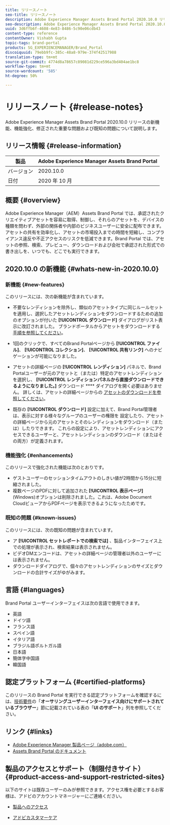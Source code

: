 ```yaml
---
title: リリースノート
seo-title: リリースノート
description: Adobe Experience Manager Assets Brand Portal 2020.10.0 リリースの機能、機能強化、修正された重要な問題および既知の問題について説明します。
seo-description: Adobe Experience Manager Assets Brand Portal 2020.10.0 リリースの機能強化、修正された重要な問題および既知の問題について説明します。
uuid: 3d6ffb6f-4608-4e83-8486-5c90e06cdb43
content-type: reference
contentOwner: Vishabh Gupta
topic-tags: brand-portal
products: SG_EXPERIENCEMANAGER/Brand_Portal
discoiquuid: 79ebb9fc-385c-48a8-979e-374f42517988
translation-type: tm+mt
source-git-commit: 4774d8a78657c89081d229ce596a3bd404ae1bc8
workflow-type: tm+mt
source-wordcount: '585'
ht-degree: 50%

---
```



# リリースノート {#release-notes}

Adobe Experience Manager Assets Brand Portal 2020.10.0 リリースの新機能、機能強化、修正された重要な問題および既知の問題について説明します。

## リリース情報 {#release-information}

| 製品 | Adobe Experience Manager Assets Brand Portal |
|---|---|
| バージョン | 2020.10.0 |
| 日付 | 2020 年 10 月 |

## 概要 {#overview}

Adobe Experience Manager（AEM）Assets Brand Portal では、承認されたクリエイティブアセットを容易に取得、制御し、それらのアセットを、デバイスの種類を問わず、外部の関係者や内部のビジネスユーザーに安全に配布できます。アセットの共有を効率化し、アセットの市場投入までの時間を短縮し、コンプライアンス違反や不正アクセスのリスクを低減できます。Brand Portal では、アセットの参照、検索、プレビュー、ダウンロードおよび会社で承認された形式での書き出しを、いつでも、どこでも実行できます。

## 2020.10.0 の新機能 {#whats-new-in-2020.10.0}

### 新機能 {#new-features}

このリリースには、次の新機能が含まれています。

* 不要なレンディションを除外し、類似のアセットタイプに同じルールセットを適用し、選択したアセットレンディションをダウンロードするための追加のオプションが付いた **[!UICONTROL ダウンロード]** ダイアログがリスト表示に改訂されました。 ブランドポータルからアセットをダウンロードする [手順を参照してください](https://docs.adobe.com/content/help/en/experience-manager-brand-portal/using/download/brand-portal-download-assets.html#download-assets)。

<!--
* The new **[!UICONTROL Download]** dialog now appears with all the renditions of the selected assets or folders containing assets in a list view, wherein the Brand Portal users can apply same set of renditions for similar asset types and download the selected asset renditions. 
-->

* 1回のクリックで、すべてのBrand Portalページから **[!UICONTROL ファイル]**、 **[!UICONTROL コレクション]**、 **[!UICONTROL 共有リンク]** へのナビゲーションが可能になりました。

* アセットの詳細ページの **[!UICONTROL レンディション]** パネルで、Brand Portalユーザーが元のアセットと（または）特定のアセットレンディションを選択し、 **[!UICONTROL レンディションパネルから直接ダウンロードできるようになりました。]** ダウンロード **** ダイアログを開く必要はありません。 詳しくは、アセットの詳細ページからの [アセットのダウンロードを参照してください](https://docs.adobe.com/content/help/en/experience-manager-brand-portal/using/download/brand-portal-download-assets.html#download-assets-from-asset-details-page)。

<!--
Brand Portal users can exclude specific renditions which are not required and directly download the original asset and its renditions from the **[!UICONTROL Renditions]** panel on the asset details page. 
-->

* 既存の **[!UICONTROL ダウンロード]** 設定に加えて、Brand Portal管理者は、表示に対する様々なグループのユーザーの権限を [](https://docs.adobe.com/content/help/en/experience-manager-brand-portal/using/download/brand-portal-download-assets.html#configure-download-permissions) 設定したり、アセットの詳細ページから元のアセットとそのレンディションをダウンロード（または）したりできます。 これらの設定により、アセットレンディションにアクセスできるユーザーと、アセットレンディションのダウンロード（またはその両方）が定義されます。

### 機能強化 {#enhancements}

このリリースで強化された機能は次のとおりです。

* ゲストユーザーのセッションタイムアウトのしきい値が2時間から15分に短縮されました。
* 複数ページのPDFに対して追加された **[!UICONTROL 表示ページ]** (Windows)オプションは削除されました。これは、Adobe Document CloudビューアからPDFページを表示できるようになったためです。


<!--
### Critical Issues Fixed {#critical-issues-fixed}

This release includes fixes to the following critical issue:

* The users are not able to view the PDF pages if the PDF contains sub assets.
-->

### 既知の問題 {#known-issues}

このリリースには、次の既知の問題が含まれています。

* ア **[!UICONTROL セットレポートでの検索では]** 、製品インターフェイス上での処理が表示され、検索結果は表示されません。
* ビデオDMエンコードは、アセットの詳細ページの管理者以外のユーザーには表示されません。
* ダウンロードダイアログで、個々のアセットレンディションのサイズとダウンロードの合計サイズがゆがみます。



<!--
* Download Settings configuration to configure asset download from Brand Portal. Fast download, custom renditions, and system renditions are the available configurations. 
-->

<!--
* Document Viewer has been introduced to enhance the PDF viewing experience. New options are available for viewing the PDF files in Brand Portal.

* Advances in the asset download process which improves the Brand Portal user experience while [downloading assets from Brand Portal](brand-portal-download-assets.md). Brand Portal administrators can configure **[!UICONTROL Fast Download]**, **[!UICONTROL Custom Renditions]**, and **[!UICONTROL System Renditions]** from the **[!UICONTROL Download]** settings. 

For details, see [what's new in Brand Portal 6.4.7](whats-new.md). 

### Critical Issues Fixed {#critical-issues-fixed-647}

This release includes fixes to the following critical issues:

* The viewer users are not permitted to share link for collections but the option to share is visible to them on the product interface.

* The **[!UICONTROL Download]** button on the options bar does not list all the licensed assets of the selected folder.

* The search takes longer to show the results for certain keywords.

* The **[!UICONTROL Agree]** and **[!UICONTROL Disagree]** check boxes does not appear on bulk selection of licensed and unlicensed assets during download.

* Filter-based search shows processing on the product interface with no search result. 

* The assets do not download from share link if the shared folder contains numerous and large assets.


### Known Issues {#known-issues-647}

This release includes the following known issues:

* If multiple assets are selected, license text does not appear on clicking Terms and Conditions on the license agreement page during download using share link.   

-->

## 言語 {#languages}

Brand Portal ユーザーインターフェイスは次の言語で使用できます。

* 英語
* ドイツ語
* フランス語
* スペイン語
* イタリア語
* ブラジル語ポルトガル語
* 日本語
* 簡体字中国語
* 韓国語

## 認定プラットフォーム  {#certified-platforms}

このリリースの Brand Portal を実行できる認定プラットフォームを確認するには、[技術要件](https://helpx.adobe.com/jp/experience-manager/6-4/sites/deploying/using/technical-requirements.html)の「**オーサリングユーザーインターフェイス向けにサポートされているブラウザー**」節に記載されている表の「**UI のサポート**」列を参照してください。

## リンク {#links}

* [Adobe Experience Manager 製品ページ（adobe.com）](http://www.adobe.com/jp/marketing-cloud/experience-manager.html)
* [Assets Brand Portal のドキュメント](https://helpx.adobe.com/jp/experience-manager/brand-portal/user-guide.html)

## 製品のアクセスとサポート（制限付きサイト）{#product-access-and-support-restricted-sites}

以下のサイトは既存ユーザーのみが参照できます。アクセス権を必要とするお客様は、アドビのアカウントマネージャーにご連絡ください。

<!--
* [https://daycare.day.com](https://daycare.day.com) 
-->

* [製品へのアクセス](https://login.marketing.adobe.com)

* [アドビカスタマーケア](https://helpx.adobe.com/jp/contact.html)
